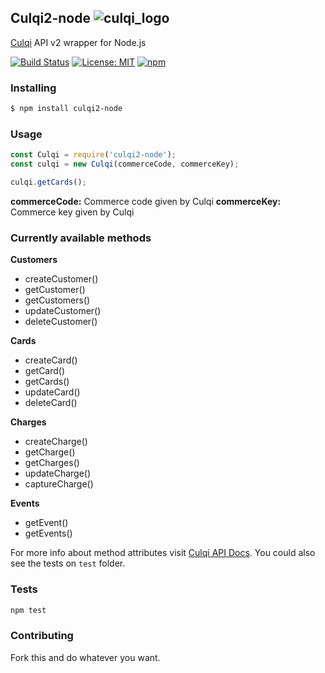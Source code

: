 ## Culqi2-node <img src="https://res-4.cloudinary.com/crunchbase-production/image/upload/c_lpad,h_120,w_120,f_auto,b_white,q_auto:eco/v1502140249/a3l1su1psxnfhzs5hcf0.jpg" alt="culqi_logo">

<a href="https://www.culqi.com/">Culqi</a> API v2 wrapper for Node.js

[![Build Status](https://travis-ci.org/martoriro/culqi2-node.svg?branch=master)](https://travis-ci.org/martoriro/culqi2-node)
[![License: MIT](https://img.shields.io/badge/License-MIT-blue.svg)](https://opensource.org/licenses/MIT)
[![npm](https://img.shields.io/npm/v/npm.svg)]()

### Installing
```sh
$ npm install culqi2-node
```

### Usage
```javascript
const Culqi = require('culqi2-node');
const culqi = new Culqi(commerceCode, commerceKey);

culqi.getCards();
```

**commerceCode:** Commerce code given by Culqi
**commerceKey:** Commerce key given by Culqi

### Currently available methods

**Customers**

* createCustomer()
* getCustomer()
* getCustomers()
* updateCustomer()
* deleteCustomer()

**Cards**

* createCard()
* getCard()
* getCards()
* updateCard()
* deleteCard()

**Charges**

* createCharge()
* getCharge()
* getCharges()
* updateCharge()
* captureCharge()

**Events**

* getEvent()
* getEvents()

For more info about method attributes visit <a href="https://www.culqi.com/api/">Culqi API Docs</a>. You could also see the tests on `test` folder.

### Tests

```sh
npm test
```

### Contributing

Fork this and do whatever you want.